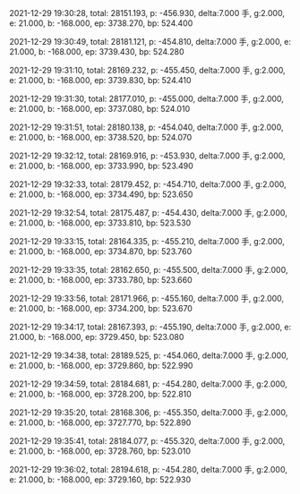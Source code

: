 2021-12-29 19:30:28, total: 28151.193, p: -456.930, delta:7.000 手, g:2.000, e: 21.000, b: -168.000, ep: 3738.270, bp: 524.400

2021-12-29 19:30:49, total: 28181.121, p: -454.810, delta:7.000 手, g:2.000, e: 21.000, b: -168.000, ep: 3739.430, bp: 524.280

2021-12-29 19:31:10, total: 28169.232, p: -455.450, delta:7.000 手, g:2.000, e: 21.000, b: -168.000, ep: 3739.830, bp: 524.410

2021-12-29 19:31:30, total: 28177.010, p: -455.000, delta:7.000 手, g:2.000, e: 21.000, b: -168.000, ep: 3737.080, bp: 524.010

2021-12-29 19:31:51, total: 28180.138, p: -454.040, delta:7.000 手, g:2.000, e: 21.000, b: -168.000, ep: 3738.520, bp: 524.070

2021-12-29 19:32:12, total: 28169.916, p: -453.930, delta:7.000 手, g:2.000, e: 21.000, b: -168.000, ep: 3733.990, bp: 523.490

2021-12-29 19:32:33, total: 28179.452, p: -454.710, delta:7.000 手, g:2.000, e: 21.000, b: -168.000, ep: 3734.490, bp: 523.650

2021-12-29 19:32:54, total: 28175.487, p: -454.430, delta:7.000 手, g:2.000, e: 21.000, b: -168.000, ep: 3733.810, bp: 523.530

2021-12-29 19:33:15, total: 28164.335, p: -455.210, delta:7.000 手, g:2.000, e: 21.000, b: -168.000, ep: 3734.870, bp: 523.760

2021-12-29 19:33:35, total: 28162.650, p: -455.500, delta:7.000 手, g:2.000, e: 21.000, b: -168.000, ep: 3733.780, bp: 523.660

2021-12-29 19:33:56, total: 28171.966, p: -455.160, delta:7.000 手, g:2.000, e: 21.000, b: -168.000, ep: 3734.200, bp: 523.670

2021-12-29 19:34:17, total: 28167.393, p: -455.190, delta:7.000 手, g:2.000, e: 21.000, b: -168.000, ep: 3729.450, bp: 523.080

2021-12-29 19:34:38, total: 28189.525, p: -454.060, delta:7.000 手, g:2.000, e: 21.000, b: -168.000, ep: 3729.860, bp: 522.990

2021-12-29 19:34:59, total: 28184.681, p: -454.280, delta:7.000 手, g:2.000, e: 21.000, b: -168.000, ep: 3728.200, bp: 522.810

2021-12-29 19:35:20, total: 28168.306, p: -455.350, delta:7.000 手, g:2.000, e: 21.000, b: -168.000, ep: 3727.770, bp: 522.890

2021-12-29 19:35:41, total: 28184.077, p: -455.320, delta:7.000 手, g:2.000, e: 21.000, b: -168.000, ep: 3728.760, bp: 523.010

2021-12-29 19:36:02, total: 28194.618, p: -454.280, delta:7.000 手, g:2.000, e: 21.000, b: -168.000, ep: 3729.160, bp: 522.930
